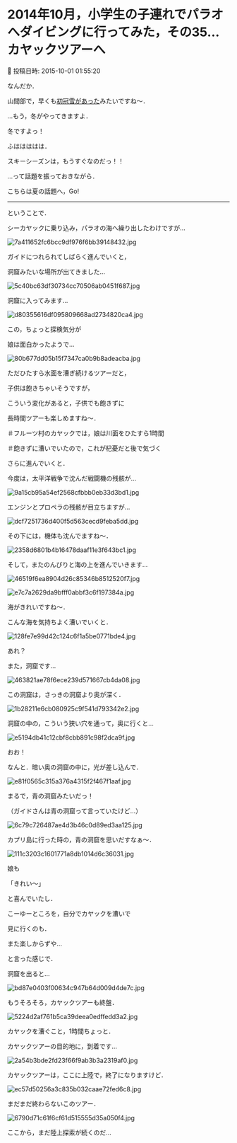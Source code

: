 # 2014年10月，小学生の子連れでパラオへダイビングに行ってみた，その35…カヤックツアーへ

📅 投稿日時: 2015-10-01 01:55:20

なんだか．


山間部で，早くも[初冠雪があった](http://www.news24.jp/articles/2015/09/30/07311041.html)みたいですね～．





…もう，冬がやってきますよ．


冬ですよっ！


ふははははは．


スキーシーズンは，もうすぐなのだっ！！





…って話題を振っておきながら．


こちらは夏の話題へ，Go!


---





ということで．


シーカヤックに乗り込み，パラオの海へ繰り出したわけですが…




![7a411652fc6bcc9df976f6bb39148432.jpg](images/7a411652fc6bcc9df976f6bb39148432.jpg)




ガイドにつれられてしばらく進んでいくと，


洞窟みたいな場所が出てきました…




![5c40bc63df30734cc70506ab0451f687.jpg](images/5c40bc63df30734cc70506ab0451f687.jpg)




洞窟に入ってみます…




![d80355616df095809668ad2734820ca4.jpg](images/d80355616df095809668ad2734820ca4.jpg)




この，ちょっと探検気分が


娘は面白かったようで…




![80b677dd05b15f7347ca0b9b8adeacba.jpg](images/80b677dd05b15f7347ca0b9b8adeacba.jpg)




ただひたすら水面を漕ぎ続けるツアーだと，


子供は飽きちゃいそうですが，


こういう変化があると，子供でも飽きずに


長時間ツアーも楽しめますね～．





＃フルーツ村のカヤックでは，娘は川面をひたすら1時間


＃飽きずに漕いでいたので，これが杞憂だと後で気づく





さらに進んでいくと．


今度は，太平洋戦争で沈んだ戦闘機の残骸が…




![9a15cb95a54ef2568cfbbb0eb33d3bd1.jpg](images/9a15cb95a54ef2568cfbbb0eb33d3bd1.jpg)




エンジンとプロペラの残骸が目立ちますが…




![dcf7251736d400f5d563cecd9feba5dd.jpg](images/dcf7251736d400f5d563cecd9feba5dd.jpg)




その下には，機体も沈んでますね～．




![2358d6801b4b16478daaf11e3f643bc1.jpg](images/2358d6801b4b16478daaf11e3f643bc1.jpg)







そして，またのんびりと海の上を進んでいきます…




![46519f6ea8904d26c85346b8512520f7.jpg](images/46519f6ea8904d26c85346b8512520f7.jpg)









![e7c7a2629da9bfff0abbf3c6f197384a.jpg](images/e7c7a2629da9bfff0abbf3c6f197384a.jpg)




海がきれいですね～．


こんな海を気持ちよく漕いでいくと．




![128fe7e99d42c124c6f1a5be0771bde4.jpg](images/128fe7e99d42c124c6f1a5be0771bde4.jpg)




あれ？


また，洞窟です…




![463821ae78f6ece239d571667cb4da08.jpg](images/463821ae78f6ece239d571667cb4da08.jpg)




この洞窟は，さっきの洞窟より奥が深く．




![1b28211e6cb080925c9f541d793342e2.jpg](images/1b28211e6cb080925c9f541d793342e2.jpg)




洞窟の中の，こういう狭い穴を通って，奥に行くと…




![e5194db41c12cbf8cbb891c98f2dca9f.jpg](images/e5194db41c12cbf8cbb891c98f2dca9f.jpg)




おお！


なんと．暗い奥の洞窟の中に，光が差し込んで．




![e81f0565c315a376a4315f2f467f1aaf.jpg](images/e81f0565c315a376a4315f2f467f1aaf.jpg)




まるで，青の洞窟みたいだっ！


（ガイドさんは青の洞窟って言っていたけど…）




![6c79c726487ae4d3b46c0d89ed3aa125.jpg](images/6c79c726487ae4d3b46c0d89ed3aa125.jpg)




カプリ島に行った時の，青の洞窟を思いだすなぁ～．




![111c3203c1601771a8db1014d6c36031.jpg](images/111c3203c1601771a8db1014d6c36031.jpg)




娘も


「きれい～」


と喜んでいたし．


こーゆーところを，自分でカヤックを漕いで


見に行くのも．


また楽しからずや…





と言った感じで．


洞窟を出ると…




![bd87e0403f00634c947b64d009d4de7c.jpg](images/bd87e0403f00634c947b64d009d4de7c.jpg)




もうそろそろ，カヤックツアーも終盤．




![5224d2af761b5ca39deea0edffedd3a2.jpg](images/5224d2af761b5ca39deea0edffedd3a2.jpg)




カヤックを漕ぐこと，1時間ちょっと．


カヤックツアーの目的地に，到着です…




![2a54b3bde2fd23f66f9ab3b3a2319af0.jpg](images/2a54b3bde2fd23f66f9ab3b3a2319af0.jpg)




カヤックツアーは，ここに上陸で，終了になりますけど．




![ec57d50256a3c835b032caae72fed6c8.jpg](images/ec57d50256a3c835b032caae72fed6c8.jpg)




まだまだ終わらないこのツアー．




![6790d71c61f6cf61d515555d35a050f4.jpg](images/6790d71c61f6cf61d515555d35a050f4.jpg)




ここから，まだ陸上探索が続くのだ…

